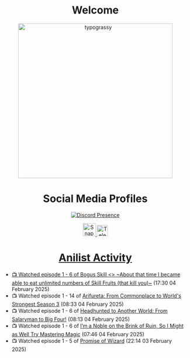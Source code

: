 <div align="center">

# Welcome
<a href="https://github.com/kawarimidoll/typograssy">
    <img alt="typograssy" src="https://typograssy.deno.dev/api?text=%E3%82%88%E3%81%86%E3%81%93%E3%81%9D%E3%81%BF%E3%81%AA%E3%81%95%E3%82%93%20-%20Sheby--&&l0=none&l1=82d9d0&l2=027353&l3=038c4c&l4=01402e&bg=none&frame=none&speed=100&comment=" width="421.99">
</a>

</div>

<div align="center">

# Social Media Profiles

[![Discord Presence](https://lanyard.cnrad.dev/api/612532963938271232)](https://discord.com/users/612532963938271232)


<a href="https://www.snapchat.com/add/a.sheby" title="Snapchat Profile">
    <img src="https://www.freepnglogos.com/uploads/snapchat-logo-png-0.png" width="35" alt="Snapchat Logo" />


<a href="https://t.me/ASheby" title="Telegram Profile">
    <img src="https://www.freepnglogos.com/uploads/telegram-logo-png-0.png" width="30" alt="Telegram Logo" />


</div>

<div align="center">

# Anilist Activity

</div>

<!-- ANILIST_ACTIVITY:start -->

-   📺 Watched episode 1 - 6 of [Bogus Skill <<Fruitmaster>> ~About that time I became able to eat unlimited numbers of Skill Fruits (that kill you)~](https://anilist.co/anime/178100) (17:30 04 February 2025)
-   📺 Watched episode 1 - 14 of [Arifureta: From Commonplace to World's Strongest Season 3](https://anilist.co/anime/154473) (08:33 04 February 2025)
-   📺 Watched episode 1 - 6 of [Headhunted to Another World: From Salaryman to Big Four!](https://anilist.co/anime/179689) (08:13 04 February 2025)
-   📺 Watched episode 1 - 6 of [I’m a Noble on the Brink of Ruin, So I Might as Well Try Mastering Magic](https://anilist.co/anime/176063) (07:46 04 February 2025)
-   📺 Watched episode 1 - 5 of [Promise of Wizard](https://anilist.co/anime/170916) (22:14 03 February 2025)

<!-- ANILIST_ACTIVITY:end -->
